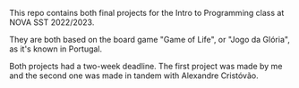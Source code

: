 This repo contains both final projects for the Intro to Programming class at NOVA SST 2022/2023.

They are both based on the board game "Game of Life", or "Jogo da Glória", as it's known in Portugal.

Both projects had a two-week deadline. The first project was made by me and the second one was made in tandem with Alexandre Cristóvão.
